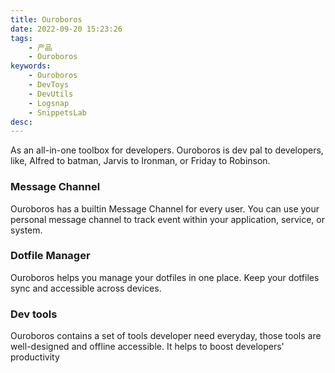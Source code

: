 ```yaml
---
title: Ouroboros
date: 2022-09-20 15:23:26
tags: 
    - 产品
    - Ouroboros
keywords: 
    - Ouroboros
    - DevToys
    - DevUtils
    - Logsnap
    - SnippetsLab
desc:
---
```


As an all-in-one toolbox for developers. Ouroboros is dev pal to developers, like, Alfred to batman, Jarvis to Ironman, or Friday to Robinson.

### Message Channel

Ouroboros has a builtin Message Channel for every user. You can use your personal message channel to track event within your application, service, or system.

### Dotfile Manager

Ouroboros helps you manage your dotfiles in one place. Keep your dotfiles sync and accessible across devices.

### Dev tools

Ouroboros contains a set of tools developer need everyday, those tools are well-designed and offline accessible. It helps to boost developers' productivity